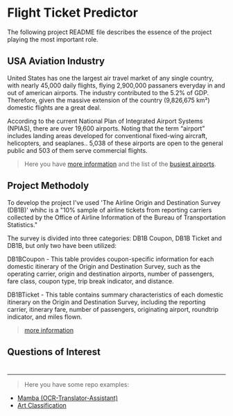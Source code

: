 # Flight Ticket Predictor

The following project README file describes the essence of the project playing the most important role. 

## **USA Aviation Industry**
United States has one the largest air travel market of any single country, with nearly 45,000 daily flights, flying 2,900,000 passaners everyday in and out of american airports. The industry contributed to the 5.2% of GDP. Therefore, given the massive extension of the country (9,826,675 km²) domestic flights are a great deal. 

According to the current National Plan of Integrated Airport Systems (NPIAS), there are over 19,600 airports. Noting that the term “airport” includes landing areas developed for conventional fixed-wing aircraft, helicopters, and seaplanes.. 5,038 of these airports are open to the general public and 503 of them serve commercial flights.

> Here you have [more information](https://commonmark.org/help/) and the list of the [busiest airports](https://commonmark.org/help/tutorial/).

## **Project Methodoly**
To develop the project I've used 'The Airline Origin and Destination Survey (DB1B)' whihc is a "10% sample of airline tickets from reporting carriers collected by the Office of Airline Information of the Bureau of Transportation Statistics."

The survey is divided into three categories: DB1B Coupon, DB1B Ticket and DB1B, but only two have been utilized: 

DB1BCoupon - This table provides coupon-specific information for each domestic itinerary of the Origin and Destination Survey, such as the operating carrier, origin and destination airports, number of passengers, fare class, coupon type, trip break indicator, and distance.

DB1BTicket - This table contains summary characteristics of each domestic itinerary on the Origin and Destination Survey, including the reporting carrier, itinerary fare, number of passengers, originating airport, roundtrip indicator, and miles flown.

>  [more information](https://commonmark.org/help/)
## **Questions of Interest**

#

---

> Here you have some repo examples:
- [Mamba (OCR-Translator-Assistant)](https://github.com/YonatanRA/OCR-translator-assistant-project)
- [Art Classification](https://github.com/serguma/art_classification)



